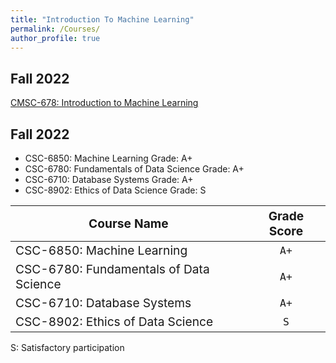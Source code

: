 ```yaml
---
title: "Introduction To Machine Learning"
permalink: /Courses/
author_profile: true
---
```


## Fall 2022
[CMSC-678: Introduction to Machine Learning](https://manasgaur.github.io/CMSC-678/)

## Fall 2022  
* CSC-6850: Machine Learning                 Grade: A+  
* CSC-6780: Fundamentals of Data Science     Grade: A+  
* CSC-6710: Database Systems                 Grade: A+  
* CSC-8902: Ethics of Data Science           Grade: S


| <span style="font-size: larger">**Course Name**</span>                      | <span style="font-size: larger">**Grade Score**</span> |
|----------------------------------------------------------------------------|:-------------------------------------------------:|
| <span style="font-size: larger">CSC-6850: Machine Learning</span>           | <span style="font-size: larger">`A+`</span>       |
| <span style="font-size: larger">CSC-6780: Fundamentals of Data Science</span>| <span style="font-size: larger">`A+`</span>       |
| <span style="font-size: larger">CSC-6710: Database Systems</span>           | <span style="font-size: larger">`A+`</span>       |
| <span style="font-size: larger">CSC-8902: Ethics of Data Science</span>     | <span style="font-size: larger">`S`</span>        |



S: Satisfactory participation